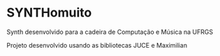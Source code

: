# SYNTHomuito
Synth desenvolvido para a cadeira de Computação e Música na UFRGS

Projeto desenvolvido usando as bibliotecas JUCE e Maximilian
